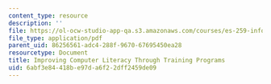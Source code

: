 ```yaml
---
content_type: resource
description: ''
file: https://ol-ocw-studio-app-qa.s3.amazonaws.com/courses/es-259-information-and-communication-technology-in-africa-spring-2006/6abf3e84418be97da6f22dff2459de09_MITES_259S06_weiner_3.pdf
file_type: application/pdf
parent_uid: 86256561-adc4-288f-9670-67695450ea28
resourcetype: Document
title: Improving Computer Literacy Through Training Programs
uid: 6abf3e84-418b-e97d-a6f2-2dff2459de09
---
```

